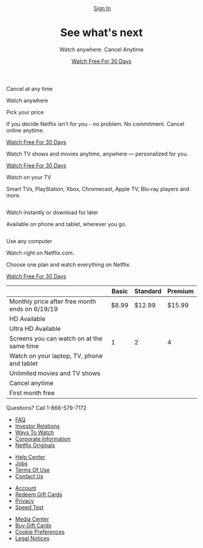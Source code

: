 <html>
<head>
<link rel="stylesheet" href="css/styles.css">
    <meta charset="UTF-8">
    <meta name="viewport" content ="width=device-width, initial-scale=1.0">
    <meta http-equiv="X-UA-Compatible" content="ie=edge">
    <!-- CSS only -->

<title> Netflix - Watch TV Shows Online, Watch Movies Online </title>
</head>
<body>
<header class="showcase">
			<div class="showcase-top">
				<img src="https://i.ibb.co/r5krrdz/logo.png" alt="" />
				<a href="#" class="btn btn-rounded">Sign In</a>
			</div>
			<div class="showcase-content">
				<h1>See what's next</h1>
				<p>Watch anywhere. Cancel Anytime</p>
				<a href="#" class="btn btn-xl"
					>Watch Free For 30 Days <i class="fas fa-chevron-right btn-icon"></i
				></a>
			</div>
		</header>
		<section class="tabs">
			<div class="container">
				<div id="tab-1" class="tab-item tab-border">
					<i class="fas fa-door-open fa-3x"></i>
					<p class="hide-sm">Cancel at any time</p>
				</div>
				<div id="tab-2" class="tab-item">
					<i class="fas fa-tablet-alt fa-3x"></i>
					<p class="hide-sm">Watch anywhere</p>
				</div>
				<div id="tab-3" class="tab-item">
					<i class="fas fa-tags fa-3x"></i>
					<p class="hide-sm">Pick your price</p>
				</div>
			</div>
		</section>

<section class="tab-content">
		<div class="container">
		<!-- Tab Content 1 -->
		<div id="tab-1-content" class="tab-content-item show">
		<div class="tab-1-content-inner">
		<div>
		<p class="text-lg">
		If you decide Netflix isn't for you - no problem. No commitment.
		Cancel online anytime.
	</p>
	<a href="#" class="btn btn-lg">Watch Free For 30 Days</a>
	</div>
<img src="https://i.ibb.co/J2xDJV7/tab-content-1.png" alt="" />
	</div>
	</div>

<!-- Tab Content 2 -->
<div id="tab-2-content" class="tab-content-item">
<div class="tab-2-content-top">
		<p class="text-lg">
Watch TV shows and movies anytime, anywhere — personalized for
		you.
	</p>
	<a href="#" class="btn btn-lg">Watch Free For 30 Days</a>
	</div>
	<div class="tab-2-content-bottom">
		<div>
		<img src="https://i.ibb.co/DpdN7Gn/tab-content-2-1.png" alt="" />
<p class="text-md">
Watch on your TV
			</p>
		<p class="text-dark">
	Smart TVs, PlayStation, Xbox, Chromecast, Apple TV, Blu-ray
	players and more.
	</p>
		</div>
		<div>
	<img src="https://i.ibb.co/R3r1SPX/tab-content-2-2.png" alt="" />
		<p class="text-md">
		Watch instantly or download for later
		</p>
		<p class="text-dark">
		Available on phone and tablet, wherever you go.
		</p>
		</div>
	<div>
	<img src="https://i.ibb.co/gDhnwWn/tab-content-2-3.png" alt="" />
			<p class="text-md">
					Use any computer
		</p>
				<p class="text-dark">
		Watch right on Netflix.com.
			</p>
		</div>
	</div>
	</div>
	<!-- Tab Content 3 -->
<div id="tab-3-content" class="tab-content-item">
<div class="text-center">
	<p class="text-lg">
		Choose one plan and watch everything on Netflix.
			</p>
		<a href="#" class="btn btn-lg">Watch Free For 30 Days</a>
		</div>

<table class="table">
<thead>
	<tr>
	<th> </th>
	<th>Basic</th>
	<th>Standard</th>
	<th>Premium</th>
	</tr>
	</thead>
		<tbody>
				<tr>
	<td>Monthly price after free month ends on 6/19/19</td>
		<td>$8.99</td>
		<td>$12.99</td>
		<td>$15.99</td>
		</tr>
		<tr>
		<td>HD Available</td>
					<td><i class="fas fa-times"></i></td>
				<td><i class="fas fa-check"></i></td>
			<td><i class="fas fa-check"></i></td>
			</tr>
							<tr>
								<td>Ultra HD Available</td>
								<td><i class="fas fa-times"></i></td>
								<td><i class="fas fa-times"></i></td>
								<td><i class="fas fa-check"></i></td>
							</tr>
							<tr>
								<td>Screens you can watch on at the same time</td>
								<td>1</td>
								<td>2</td>
								<td>4</td>
							</tr>
							<tr>
								<td>Watch on your laptop, TV, phone and tablet</td>
								<td><i class="fas fa-check"></i></td>
								<td><i class="fas fa-check"></i></td>
								<td><i class="fas fa-check"></i></td>
							</tr>
							<tr>
								<td>Unlimited movies and TV shows</td>
								<td><i class="fas fa-check"></i></td>
								<td><i class="fas fa-check"></i></td>
								<td><i class="fas fa-check"></i></td>
							</tr>
							<tr>
								<td>Cancel anytime</td>
								<td><i class="fas fa-check"></i></td>
								<td><i class="fas fa-check"></i></td>
								<td><i class="fas fa-check"></i></td>
							</tr>
							<tr>
								<td>First month free</td>
								<td><i class="fas fa-check"></i></td>
								<td><i class="fas fa-check"></i></td>
								<td><i class="fas fa-check"></i></td>
							</tr>
						</tbody>
					</table>
				</div>
			</div>
		</section>

<footer class="footer">
<p>Questions? Call 1-866-579-7172</p>
	<div class="footer-cols">
			<ul>
					<li><a href="#">FAQ</a></li>
					<li><a href="#">Investor Relations</a></li>
					<li><a href="#">Ways To Watch</a></li>
					<li><a href="#">Corporate Information</a></li>
					<li><a href="#">Netflix Originals</a></li>
				</ul>
				<ul>
					<li><a href="#">Help Center</a></li>
					<li><a href="#">Jobs</a></li>
					<li><a href="#">Terms Of Use</a></li>
					<li><a href="#">Contact Us</a></li>
				</ul>
				<ul>
					<li><a href="#">Account</a></li>
					<li><a href="#">Redeem Gift Cards</a></li>
					<li><a href="#">Privacy</a></li>
					<li><a href="#">Speed Test</a></li>
				</ul>
				<ul>
					<li><a href="#">Media Center</a></li>
					<li><a href="#">Buy Gift Cards</a></li>
					<li><a href="#">Cookie Preferences</a></li>
					<li><a href="#">Legal Notices</a></li>
				</ul>
			</div>

</footer>
</html>